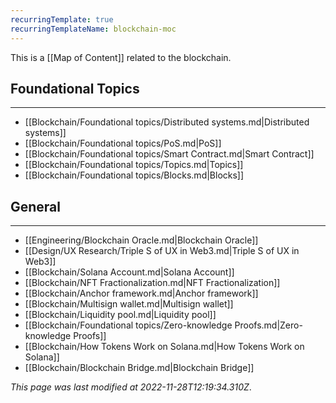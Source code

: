 ```yaml
---
recurringTemplate: true
recurringTemplateName: blockchain-moc
---
```


This is a [[Map of Content]] related to the blockchain.

## Foundational Topics
---
- [[Blockchain/Foundational topics/Distributed systems.md|Distributed systems]]
- [[Blockchain/Foundational topics/PoS.md|PoS]]
- [[Blockchain/Foundational topics/Smart Contract.md|Smart Contract]]
- [[Blockchain/Foundational topics/Topics.md|Topics]]
- [[Blockchain/Foundational topics/Blocks.md|Blocks]]


## General
---
- [[Engineering/Blockchain Oracle.md|Blockchain Oracle]]
- [[Design/UX Research/Triple S of UX in Web3.md|Triple S of UX in Web3]]
- [[Blockchain/Solana Account.md|Solana Account]]
- [[Blockchain/NFT Fractionalization.md|NFT Fractionalization]]
- [[Blockchain/Anchor framework.md|Anchor framework]]
- [[Blockchain/Multisign wallet.md|Multisign wallet]]
- [[Blockchain/Liquidity pool.md|Liquidity pool]]
- [[Blockchain/Foundational topics/Zero-knowledge Proofs.md|Zero-knowledge Proofs]]
- [[Blockchain/How Tokens Work on Solana.md|How Tokens Work on Solana]]
- [[Blockchain/Blockchain Bridge.md|Blockchain Bridge]]


*This page was last modified at 2022-11-28T12:19:34.310Z*.